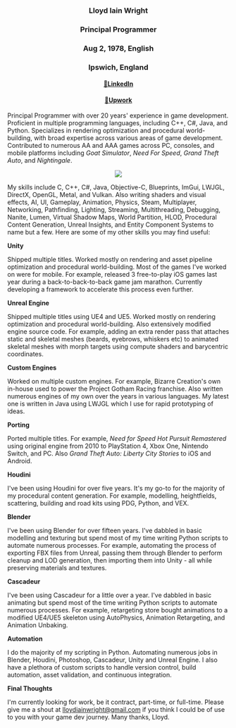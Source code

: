 <h3 align="center">
Lloyd Iain Wright
</h3>

<h3 align="center">
Principal Programmer
</h3>

<h3 align="center">
Aug 2, 1978, English
</h3>

<h3 align="center">
Ipswich, England
</h3>

<h4 align="center">
<a target="_blank" href="https://www.linkedin.com/in/lloydiainwright">🔗LinkedIn</a>
</h4>

<h4 align="center">
<a target="_blank" href="https://www.upwork.com/freelancers/~0102eebc04b6b10325?mp_source=share">🔗Upwork</a>
</h4>

<p>
Principal Programmer with over 20 years' experience in game development.
Proficient in multiple programming languages, including C++, C#, Java, and Python.
Specializes in rendering optimization and procedural world-building, with broad expertise across various areas of game development.
Contributed to numerous AA and AAA games across PC, consoles, and mobile platforms including 
<em>Goat Simulator</em>, 
<em>Need For Speed</em>, 
<em>Grand Theft Auto</em>, and 
<em>Nightingale</em>.
</p>

<p align="center">
<img src="http://lloydiainwright.com/img/lloydwright.jpg"/>
</p>

<p>
My skills include C, C++, C#, Java, Objective-C, Blueprints, ImGui, LWJGL, DirectX, OpenGL, Metal, and Vulkan. Also writing shaders and visual effects, AI, UI, Gameplay, Animation, Physics, Steam, Multiplayer, Networking, Pathfinding, Lighting, Streaming, Multithreading, Debugging, Nanite, Lumen, Virtual Shadow Maps, World Partition, HLOD, Procedural Content Generation, Unreal Insights, and Entity Component Systems to name but a few. Here are some of my other skills you may find useful:
</p>

<p><strong>Unity</strong></p>
<p>
Shipped multiple titles. Worked mostly on rendering and asset pipeline optimization and procedural world-building. Most of the games I've worked on were for mobile. For example, released 3 free-to-play iOS games last year during a back-to-back-to-back game jam marathon. Currently developing a framework to accelerate this process even further.
</p>
  
<p><strong>Unreal Engine</strong></p>
<p>
Shipped multiple titles using UE4 and UE5. Worked mostly on rendering optimization and procedural world-building. Also extensively modified engine source code. For example, adding an extra render pass that attaches static and skeletal meshes (beards, eyebrows, whiskers etc) to animated skeletal meshes with morph targets using compute shaders and barycentric coordinates.
</p>

<p><strong>Custom Engines</strong></p>
<p>
Worked on multiple custom engines. For example, Bizarre Creation's own in-house used to power the Project Gotham Racing franchise. Also written numerous engines of my own over the years in various languages. My latest one is written in Java using LWJGL which I use for rapid prototyping of ideas.
</p>

<p><strong>Porting</strong></p>
<p>
Ported multiple titles.
For example, <em>Need for Speed Hot Pursuit Remastered</em> using original engine from 2010 to PlayStation 4, Xbox One, Nintendo Switch, and PC.
Also <em>Grand Theft Auto: Liberty City Stories</em> to iOS and Android.
</p>

<p><strong>Houdini</strong></p>
<p>
I've been using Houdini for over five years. It's my go-to for the majority of my procedural content generation. For example, modelling, heightfields, scattering, building and road kits using PDG, Python, and VEX.
</p>

<p><strong>Blender</strong></p>
<p>
I've been using Blender for over fifteen years. I've dabbled in basic modelling and texturing but spend most of my time writing Python scripts to automate numerous processes. For example, automating the process of exporting FBX files from Unreal, passing them through Blender to perform cleanup and LOD generation, then importing them into Unity - all while preserving materials and textures.
</p>

<p><strong>Cascadeur</strong></p>
<p>
I've been using Cascadeur for a little over a year. I've dabbled in basic animating but spend most of the time writing Python scripts to automate numerous processes. For example, retargeting store bought animations to a modified UE4/UE5 skeleton using AutoPhysics, Animation Retargeting, and Animation Unbaking.
</p>

<p><strong>Automation</strong></p>
<p>
I do the majority of my scripting in Python. Automating numerous jobs in Blender, Houdini, Photoshop, Cascadeur, Unity and Unreal Engine. I also have a plethora of custom scripts to handle version control, build automation, asset validation, and continuous integration.
</p>

<p><strong>Final Thoughts</strong></p>
<p>
I'm currently looking for work, be it contract, part-time, or full-time.
Please give me a shout at <a href="mailto:lloydiainwright@gmail.com">lloydiainwright@gmail.com</a> if you think I could be of use to you with your game dev journey.
Many thanks, Lloyd.
</p>
